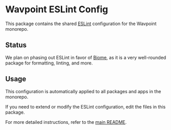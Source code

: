 # Wavpoint ESLint Config

This package contains the shared [ESLint](https://eslint.org/) configuration for the Wavpoint monorepo.

## Status

We plan on phasing out ESLint in favor of [Biome](https://biomejs.dev/), as it is a very well-rounded package for formatting, linting, and more.

## Usage

This configuration is automatically applied to all packages and apps in the monorepo.

If you need to extend or modify the ESLint configuration, edit the files in this package.

For more detailed instructions, refer to the [main README](../README.md).